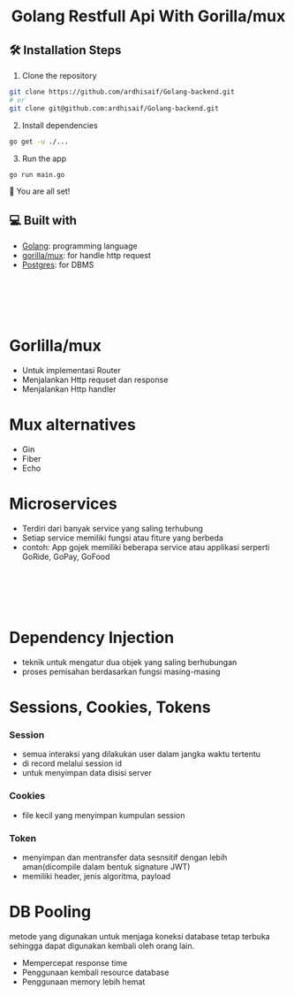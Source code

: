 <h1 align="center">
  Golang Restfull Api With Gorilla/mux
</h1>

## 🛠️ Installation Steps

1. Clone the repository

```bash
git clone https://github.com/ardhisaif/Golang-backend.git
# or
git clone git@github.com:ardhisaif/Golang-backend.git
```

2. Install dependencies

```bash
go get -u ./...
```

3. Run the app

```bash
go run main.go
```

🌟 You are all set!

## 💻 Built with

-   [Golang](https://go.dev/): programming language
-   [gorilla/mux](https://github.com/gorilla/mux): for handle http request
-   [Postgres](https://www.postgresql.org/): for DBMS

<br />
<br />
<br />
<br />


# Gorlilla/mux
- Untuk implementasi Router
- Menjalankan Http requset dan response
- Menjalankan Http handler

# Mux alternatives
- Gin
- Fiber
- Echo

# Microservices
- Terdiri dari banyak service yang saling terhubung
- Setiap service memiliki fungsi atau fiture yang berbeda
- contoh: App gojek memiliki beberapa service atau applikasi serperti GoRide, GoPay, GoFood


<br />
<br />
<br />
<br />

# Dependency Injection
- teknik untuk mengatur dua objek yang saling berhubungan
- proses pemisahan berdasarkan fungsi masing-masing

# Sessions, Cookies, Tokens
### Session
- semua interaksi yang dilakukan user dalam jangka waktu tertentu
- di record melalui session id
- untuk menyimpan data disisi server

### Cookies
- file kecil yang menyimpan kumpulan session

### Token
- menyimpan dan mentransfer data sesnsitif dengan lebih aman(dicompile dalam bentuk signature JWT)
- memiliki header, jenis algoritma, payload

# DB Pooling
metode yang digunakan untuk menjaga koneksi database tetap terbuka sehingga dapat digunakan kembali oleh orang lain.
- Mempercepat response time
- Penggunaan kembali resource database
- Penggunaan memory lebih hemat
